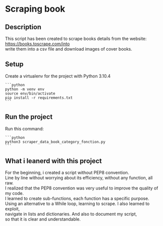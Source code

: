 # Scraping book

## Description

This script has been created to scrape books details from the website:  
https://books.toscrape.com/into  
write them into a csv file and download images of cover books.

## Setup

Create a virtualenv for the project with Python 3.10.4  
    
    ```python
    python -m venv env 
    source env/bin/activate
    pip install -r requirements.txt 
    ``` 

## Run the project  

Run this command:  

    ```python
    python3 scraper_data_book_category_fonction.py
    ```

## What i leanerd with this project  

For the beginning, i created a script without PEP8 convention.  
Line by line without worrying about its efficiency, without any function, all raw.  
I realized that the PEP8 convention was very useful to improve the quality of my code.  
I learned to create sub-functions, each function has a specific purpose.  
Using an alternative to a While loop, learning to scrape. I also learned to exploit,  
navigate in lists and dictionaries. And also to document my script,  
so that it is clear and understandable.